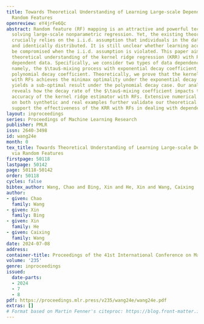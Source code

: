 ```yaml
---
title: Towards Theoretical Understanding of Learning Large-scale Dependent Data via
  Random Features
openreview: eY4jrFe6Qc
abstract: Random feature (RF) mapping is an attractive and powerful technique for
  solving large-scale nonparametric regression. Yet, the existing theoretical analysis
  crucially relies on the i.i.d. assumption that individuals in the data are independent
  and identically distributed. It is still unclear whether learning accuracy would
  be compromised when the i.i.d. assumption is violated. This paper aims to provide
  theoretical understanding of the kernel ridge regression (KRR) with RFs for large-scale
  dependent data. Specifically, we consider two types of data dependence structure,
  namely, the $\tau$-mixing process with exponential decay coefficient, and that with
  polynomial decay coefficient. Theoretically, we prove that the kernel ridge estimator
  with RFs achieves the minimax optimality under the exponential decay scenario, but
  yields a sub-optimal result under the polynomial decay case. Our analysis further
  reveals how the decay rate of the $\tau$-mixing coefficient impacts the learning
  accuracy of the kernel ridge estimator with RFs. Extensive numerical experiments
  on both synthetic and real examples further validate our theoretical findings and
  support the effectiveness of the KRR with RFs in dealing with dependent data.
layout: inproceedings
series: Proceedings of Machine Learning Research
publisher: PMLR
issn: 2640-3498
id: wang24e
month: 0
tex_title: Towards Theoretical Understanding of Learning Large-scale Dependent Data
  via Random Features
firstpage: 50118
lastpage: 50142
page: 50118-50142
order: 50118
cycles: false
bibtex_author: Wang, Chao and Bing, Xin and He, Xin and Wang, Caixing
author:
- given: Chao
  family: Wang
- given: Xin
  family: Bing
- given: Xin
  family: He
- given: Caixing
  family: Wang
date: 2024-07-08
address:
container-title: Proceedings of the 41st International Conference on Machine Learning
volume: '235'
genre: inproceedings
issued:
  date-parts:
  - 2024
  - 7
  - 8
pdf: https://proceedings.mlr.press/v235/wang24e/wang24e.pdf
extras: []
# Format based on Martin Fenner's citeproc: https://blog.front-matter.io/posts/citeproc-yaml-for-bibliographies/
---
```

